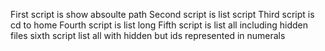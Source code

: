 First script is show absoulte path
Second script is list script
Third script is cd to home
Fourth script is list long
Fifth script is list all including hidden files
sixth script list all with hidden but ids represented in numerals
